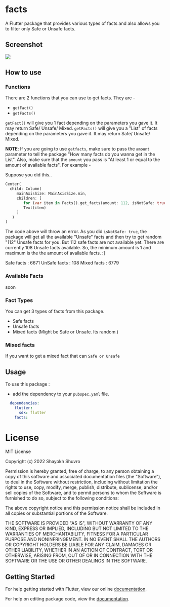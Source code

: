 # facts

A Flutter package that provides various types of facts and also allows you to filter only Safe or Unsafe facts.

## Screenshot

<img src="https://raw.githubusercontent.com/ShayokhShorfuddin/facts/master/fact.png" />


## How to use

### Functions

There are 2 functions that you can use to get facts. They are -

* ```getFact()```
* ```getFacts()```


```getFact()``` will give you 1 fact depending on the parameters you gave it. It may return Safe/ Unsafe/ Mixed.
```getFacts()``` will give you a "List" of facts depending on the parameters you gave it. It may return Safe/ Unsafe/ Mixed.

**NOTE**: If you are going to use ```getfacts```, make sure to pass the ```amount``` parameter to tell the package "How many facts do you wanna get in the List". Also, make sure that the ```amount``` you pass is "At least 1 or equal to the amount of available facts". For example - 

Suppose you did this..

```dart
Center(
  child: Column(
     mainAxisSize: MainAxisSize.min,
     children: [
        for (var item in Facts().get_facts(amount: 112, isNotSafe: true))
        Text(item)
     ]
   )
)
```
The code above will throw an error. As you did ```isNotSafe: true```, the package will get all the available "Unsafe" facts and then try to get random "112" Unsafe facts for you. But 112 safe facts are not available yet. There are currently 108 Unsafe facts available. So, the minimum amount is 1 and maximum is the the amount of available facts. :]

Safe facts : 6671
UnSafe facts : 108
Mixed facts : 6779


### Available Facts

soon

### Fact Types

You can get 3 types of facts from this package. 

* Safe facts
* Unsafe facts
* Mixed facts (Might be Safe or Unsafe. Its random.)

### Mixed facts

If you want to get a mixed fact that can `Safe or Unsafe`

## Usage

To use this package :

* add the dependency to your `pubspec.yaml` file.

```yaml
  dependencies:
    flutter:
      sdk: flutter
    facts:
```


# License
MIT License

Copyright (c) 2022 Shayokh Shuvro

Permission is hereby granted, free of charge, to any person obtaining a copy
of this software and associated documentation files (the "Software"), to deal
in the Software without restriction, including without limitation the rights
to use, copy, modify, merge, publish, distribute, sublicense, and/or sell
copies of the Software, and to permit persons to whom the Software is
furnished to do so, subject to the following conditions:

The above copyright notice and this permission notice shall be included in all
copies or substantial portions of the Software.

THE SOFTWARE IS PROVIDED "AS IS", WITHOUT WARRANTY OF ANY KIND, EXPRESS OR
IMPLIED, INCLUDING BUT NOT LIMITED TO THE WARRANTIES OF MERCHANTABILITY,
FITNESS FOR A PARTICULAR PURPOSE AND NONINFRINGEMENT. IN NO EVENT SHALL THE
AUTHORS OR COPYRIGHT HOLDERS BE LIABLE FOR ANY CLAIM, DAMAGES OR OTHER
LIABILITY, WHETHER IN AN ACTION OF CONTRACT, TORT OR OTHERWISE, ARISING FROM,
OUT OF OR IN CONNECTION WITH THE SOFTWARE OR THE USE OR OTHER DEALINGS IN THE
SOFTWARE.


## Getting Started

For help getting started with Flutter, view our online [documentation](https://flutter.io/).

For help on editing package code, view the [documentation](https://flutter.io/developing-packages/).
